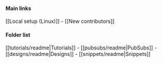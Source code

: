 #### Main links
[[Local setup (Linux)]] - [[New contributors]]


#### Folder list
[[tutorials/readme|Tutorials]] - [[pubsubs/readme|PubSubs]] - [[designs/readme|Designs]] - [[snippets/readme|Snippets]]
